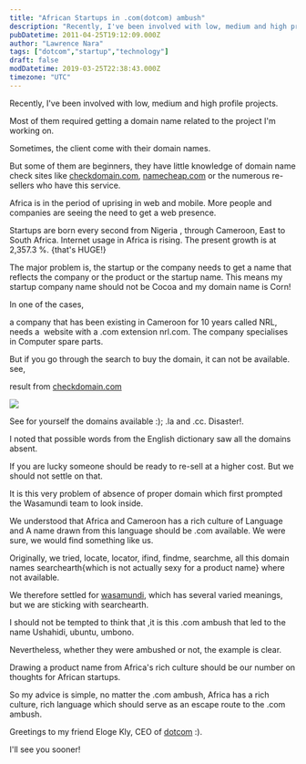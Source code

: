 ```yaml
---
title: "African Startups in .com(dotcom) ambush"
description: "Recently, I've been involved with low, medium and high profile projects."
pubDatetime: 2011-04-25T19:12:09.000Z
author: "Lawrence Nara"
tags: ["dotcom","startup","technology"]
draft: false
modDatetime: 2019-03-25T22:38:43.000Z
timezone: "UTC"
---
```


Recently, I've been involved with low, medium and high profile projects.

Most of them required getting a domain name related to the project I'm working on.

Sometimes, the client come with their domain names.

But some of them are beginners, they have little knowledge of domain name check sites like [checkdomain.com](http://checkdomain.com/), [namecheap.com](http://namecheap.com/) or the numerous re-sellers who have this service.

Africa is in the period of uprising in web and mobile. More people and companies are seeing the need to get a web presence.

Startups are born every second from Nigeria , through Cameroon, East to South Africa. Internet usage in Africa is rising. The present growth is at 2,357.3 %. {that's HUGE!}

The major problem is, the startup or the company needs to get a name that reflects the company or the product or the startup name. This means my startup company name should not be Cocoa and my domain name is Corn!

In one of the cases,

a company that has been existing in Cameroon for 10 years called NRL, needs a  website with a .com extension nrl.com. The company specialises in Computer spare parts.

But if you go through the search to buy the domain, it can not be available. see,

result from [checkdomain.com](http://checkdomain.com/)

[![](http://3.bp.blogspot.com/-Sut6fj6kM6g/TbSZpVMN-9I/AAAAAAAAAHE/ac_CVBoIXEY/s400/dotcomambush.PNG)](http://3.bp.blogspot.com/-Sut6fj6kM6g/TbSZpVMN-9I/AAAAAAAAAHE/ac_CVBoIXEY/s1600/dotcomambush.PNG)

See for yourself the domains available :); .la and .cc. Disaster!.

I noted that possible words from the English dictionary saw all the domains absent.

If you are lucky someone should be ready to re-sell at a higher cost. But we should not settle on that.

It is this very problem of absence of proper domain which first prompted the Wasamundi team to look inside.

We understood that Africa and Cameroon has a rich culture of Language and A name drawn from this language should be .com available. We were sure, we would find something like us.

Originally, we tried, locate, locator, ifind, findme, searchme, all this domain names searchearth{which is not actually sexy for a product name} where not available.

We therefore settled for [wasamundi](http://wasamundi.com/), which has several varied meanings, but we are sticking with searchearth.

I should not be tempted to think that ,it is this .com ambush that led to the name Ushahidi, ubuntu, umbono.

Nevertheless, whether they were ambushed or not, the example is clear.

Drawing a product name from Africa's rich culture should be our number on thoughts for African startups.

So my advice is simple, no matter the .com ambush, Africa has a rich culture, rich language which should serve as an escape route to the .com ambush.

Greetings to my friend Eloge Kly, CEO of [dotcom](http://www.dotcomcm.com/) :).

I'll see you sooner!